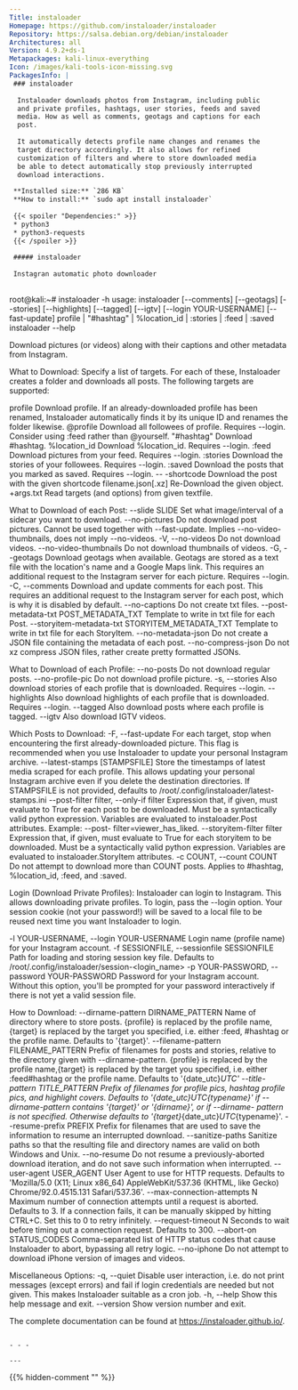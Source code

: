 ```yaml
---
Title: instaloader
Homepage: https://github.com/instaloader/instaloader
Repository: https://salsa.debian.org/debian/instaloader
Architectures: all
Version: 4.9.2+ds-1
Metapackages: kali-linux-everything 
Icon: /images/kali-tools-icon-missing.svg
PackagesInfo: |
 ### instaloader
 
  Instaloader downloads photos from Instagram, including public
  and private profiles, hashtags, user stories, feeds and saved
  media. How as well as comments, geotags and captions for each
  post.
   
  It automatically detects profile name changes and renames the
  target directory accordingly. It also allows for refined
  customization of filters and where to store downloaded media
  be able to detect automatically stop previously interrupted
  download interactions.
 
 **Installed size:** `286 KB`  
 **How to install:** `sudo apt install instaloader`  
 
 {{< spoiler "Dependencies:" >}}
 * python3
 * python3-requests
 {{< /spoiler >}}
 
 ##### instaloader
 
 Instagran automatic photo downloader
 
 ```
 root@kali:~# instaloader -h
 usage: 
 instaloader [--comments] [--geotags]
             [--stories] [--highlights] [--tagged] [--igtv]
             [--login YOUR-USERNAME] [--fast-update]
             profile | "#hashtag" | %location_id | :stories | :feed | :saved
 instaloader --help
 
 Download pictures (or videos) along with their captions and other metadata
 from Instagram.
 
 What to Download:
   Specify a list of targets. For each of these, Instaloader creates a folder
   and downloads all posts. The following targets are supported:
 
   profile               Download profile. If an already-downloaded profile has
                         been renamed, Instaloader automatically finds it by
                         its unique ID and renames the folder likewise.
   @profile              Download all followees of profile. Requires --login.
                         Consider using :feed rather than @yourself.
   "#hashtag"            Download #hashtag.
   %location_id          Download %location_id. Requires --login.
   :feed                 Download pictures from your feed. Requires --login.
   :stories              Download the stories of your followees. Requires
                         --login.
   :saved                Download the posts that you marked as saved. Requires
                         --login.
   -- -shortcode         Download the post with the given shortcode
   filename.json[.xz]    Re-Download the given object.
   +args.txt             Read targets (and options) from given textfile.
 
 What to Download of each Post:
   --slide SLIDE         Set what image/interval of a sidecar you want to
                         download.
   --no-pictures         Do not download post pictures. Cannot be used together
                         with --fast-update. Implies --no-video-thumbnails,
                         does not imply --no-videos.
   -V, --no-videos       Do not download videos.
   --no-video-thumbnails
                         Do not download thumbnails of videos.
   -G, --geotags         Download geotags when available. Geotags are stored as
                         a text file with the location's name and a Google Maps
                         link. This requires an additional request to the
                         Instagram server for each picture. Requires --login.
   -C, --comments        Download and update comments for each post. This
                         requires an additional request to the Instagram server
                         for each post, which is why it is disabled by default.
   --no-captions         Do not create txt files.
   --post-metadata-txt POST_METADATA_TXT
                         Template to write in txt file for each Post.
   --storyitem-metadata-txt STORYITEM_METADATA_TXT
                         Template to write in txt file for each StoryItem.
   --no-metadata-json    Do not create a JSON file containing the metadata of
                         each post.
   --no-compress-json    Do not xz compress JSON files, rather create pretty
                         formatted JSONs.
 
 What to Download of each Profile:
   --no-posts            Do not download regular posts.
   --no-profile-pic      Do not download profile picture.
   -s, --stories         Also download stories of each profile that is
                         downloaded. Requires --login.
   --highlights          Also download highlights of each profile that is
                         downloaded. Requires --login.
   --tagged              Also download posts where each profile is tagged.
   --igtv                Also download IGTV videos.
 
 Which Posts to Download:
   -F, --fast-update     For each target, stop when encountering the first
                         already-downloaded picture. This flag is recommended
                         when you use Instaloader to update your personal
                         Instagram archive.
   --latest-stamps [STAMPSFILE]
                         Store the timestamps of latest media scraped for each
                         profile. This allows updating your personal Instagram
                         archive even if you delete the destination
                         directories. If STAMPSFILE is not provided, defaults
                         to /root/.config/instaloader/latest-stamps.ini
   --post-filter filter, --only-if filter
                         Expression that, if given, must evaluate to True for
                         each post to be downloaded. Must be a syntactically
                         valid python expression. Variables are evaluated to
                         instaloader.Post attributes. Example: --post-
                         filter=viewer_has_liked.
   --storyitem-filter filter
                         Expression that, if given, must evaluate to True for
                         each storyitem to be downloaded. Must be a
                         syntactically valid python expression. Variables are
                         evaluated to instaloader.StoryItem attributes.
   -c COUNT, --count COUNT
                         Do not attempt to download more than COUNT posts.
                         Applies to #hashtag, %location_id, :feed, and :saved.
 
 Login (Download Private Profiles):
   Instaloader can login to Instagram. This allows downloading private
   profiles. To login, pass the --login option. Your session cookie (not your
   password!) will be saved to a local file to be reused next time you want
   Instaloader to login.
 
   -l YOUR-USERNAME, --login YOUR-USERNAME
                         Login name (profile name) for your Instagram account.
   -f SESSIONFILE, --sessionfile SESSIONFILE
                         Path for loading and storing session key file.
                         Defaults to
                         /root/.config/instaloader/session-<login_name>
   -p YOUR-PASSWORD, --password YOUR-PASSWORD
                         Password for your Instagram account. Without this
                         option, you'll be prompted for your password
                         interactively if there is not yet a valid session
                         file.
 
 How to Download:
   --dirname-pattern DIRNAME_PATTERN
                         Name of directory where to store posts. {profile} is
                         replaced by the profile name, {target} is replaced by
                         the target you specified, i.e. either :feed, #hashtag
                         or the profile name. Defaults to '{target}'.
   --filename-pattern FILENAME_PATTERN
                         Prefix of filenames for posts and stories, relative to
                         the directory given with --dirname-pattern. {profile}
                         is replaced by the profile name,{target} is replaced
                         by the target you specified, i.e. either :feed#hashtag
                         or the profile name. Defaults to '{date_utc}_UTC'
   --title-pattern TITLE_PATTERN
                         Prefix of filenames for profile pics, hashtag profile
                         pics, and highlight covers. Defaults to
                         '{date_utc}_UTC_{typename}' if --dirname-pattern
                         contains '{target}' or '{dirname}', or if --dirname-
                         pattern is not specified. Otherwise defaults to
                         '{target}_{date_utc}_UTC_{typename}'.
   --resume-prefix PREFIX
                         Prefix for filenames that are used to save the
                         information to resume an interrupted download.
   --sanitize-paths      Sanitize paths so that the resulting file and
                         directory names are valid on both Windows and Unix.
   --no-resume           Do not resume a previously-aborted download iteration,
                         and do not save such information when interrupted.
   --user-agent USER_AGENT
                         User Agent to use for HTTP requests. Defaults to
                         'Mozilla/5.0 (X11; Linux x86_64) AppleWebKit/537.36
                         (KHTML, like Gecko) Chrome/92.0.4515.131
                         Safari/537.36'.
   --max-connection-attempts N
                         Maximum number of connection attempts until a request
                         is aborted. Defaults to 3. If a connection fails, it
                         can be manually skipped by hitting CTRL+C. Set this to
                         0 to retry infinitely.
   --request-timeout N   Seconds to wait before timing out a connection
                         request. Defaults to 300.
   --abort-on STATUS_CODES
                         Comma-separated list of HTTP status codes that cause
                         Instaloader to abort, bypassing all retry logic.
   --no-iphone           Do not attempt to download iPhone version of images
                         and videos.
 
 Miscellaneous Options:
   -q, --quiet           Disable user interaction, i.e. do not print messages
                         (except errors) and fail if login credentials are
                         needed but not given. This makes Instaloader suitable
                         as a cron job.
   -h, --help            Show this help message and exit.
   --version             Show version number and exit.
 
 The complete documentation can be found at https://instaloader.github.io/.
 ```
 
 - - -
 
---
```

{{% hidden-comment "<!--Do not edit anything above this line-->" %}}

